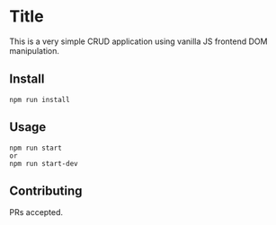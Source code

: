 # Title

This is a very simple CRUD application using vanilla JS frontend DOM manipulation.

## Install

```
npm run install
```

## Usage

```
npm run start
or
npm run start-dev
```

## Contributing

PRs accepted.
